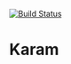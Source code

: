 [![Build Status](https://github.drone.dyonb.nl/api/badges/HeyItsMeNobody/karam/status.svg)](https://github.drone.dyonb.nl/HeyItsMeNobody/karam)
# Karam
